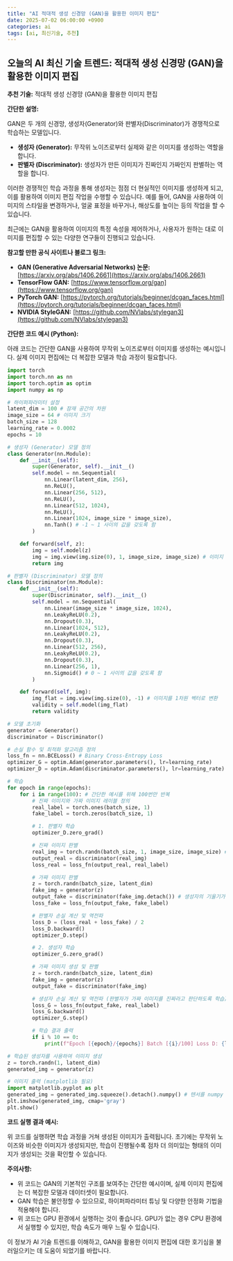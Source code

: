 ```yaml
---
title: "AI 적대적 생성 신경망 (GAN)을 활용한 이미지 편집"
date: 2025-07-02 06:00:00 +0900
categories: ai
tags: [ai, 최신기술, 추천]
---
```


## 오늘의 AI 최신 기술 트렌드: 적대적 생성 신경망 (GAN)을 활용한 이미지 편집

**추천 기술:** 적대적 생성 신경망 (GAN)을 활용한 이미지 편집

**간단한 설명:**

GAN은 두 개의 신경망, 생성자(Generator)와 판별자(Discriminator)가 경쟁적으로 학습하는 모델입니다. 

*   **생성자 (Generator):** 무작위 노이즈로부터 실제와 같은 이미지를 생성하는 역할을 합니다.
*   **판별자 (Discriminator):** 생성자가 만든 이미지가 진짜인지 가짜인지 판별하는 역할을 합니다.

이러한 경쟁적인 학습 과정을 통해 생성자는 점점 더 현실적인 이미지를 생성하게 되고, 이를 활용하여 이미지 편집 작업을 수행할 수 있습니다. 예를 들어, GAN을 사용하여 이미지의 스타일을 변경하거나, 얼굴 표정을 바꾸거나, 해상도를 높이는 등의 작업을 할 수 있습니다.

최근에는 GAN을 활용하여 이미지의 특정 속성을 제어하거나, 사용자가 원하는 대로 이미지를 편집할 수 있는 다양한 연구들이 진행되고 있습니다.

**참고할 만한 공식 사이트나 블로그 링크:**

*   **GAN (Generative Adversarial Networks) 논문:** [https://arxiv.org/abs/1406.2661](https://arxiv.org/abs/1406.2661)
*   **TensorFlow GAN:** [https://www.tensorflow.org/gan](https://www.tensorflow.org/gan)
*   **PyTorch GAN:** [https://pytorch.org/tutorials/beginner/dcgan_faces.html](https://pytorch.org/tutorials/beginner/dcgan_faces.html)
*   **NVIDIA StyleGAN:** [https://github.com/NVlabs/stylegan3](https://github.com/NVlabs/stylegan3)

**간단한 코드 예시 (Python):**

아래 코드는 간단한 GAN을 사용하여 무작위 노이즈로부터 이미지를 생성하는 예시입니다. 실제 이미지 편집에는 더 복잡한 모델과 학습 과정이 필요합니다.

```python
import torch
import torch.nn as nn
import torch.optim as optim
import numpy as np

# 하이퍼파라미터 설정
latent_dim = 100 # 잠재 공간의 차원
image_size = 64 # 이미지 크기
batch_size = 128
learning_rate = 0.0002
epochs = 10

# 생성자 (Generator) 모델 정의
class Generator(nn.Module):
    def __init__(self):
        super(Generator, self).__init__()
        self.model = nn.Sequential(
            nn.Linear(latent_dim, 256),
            nn.ReLU(),
            nn.Linear(256, 512),
            nn.ReLU(),
            nn.Linear(512, 1024),
            nn.ReLU(),
            nn.Linear(1024, image_size * image_size),
            nn.Tanh() # -1 ~ 1 사이의 값을 갖도록 함
        )

    def forward(self, z):
        img = self.model(z)
        img = img.view(img.size(0), 1, image_size, image_size) # 이미지 형태로 변환
        return img

# 판별자 (Discriminator) 모델 정의
class Discriminator(nn.Module):
    def __init__(self):
        super(Discriminator, self).__init__()
        self.model = nn.Sequential(
            nn.Linear(image_size * image_size, 1024),
            nn.LeakyReLU(0.2),
            nn.Dropout(0.3),
            nn.Linear(1024, 512),
            nn.LeakyReLU(0.2),
            nn.Dropout(0.3),
            nn.Linear(512, 256),
            nn.LeakyReLU(0.2),
            nn.Dropout(0.3),
            nn.Linear(256, 1),
            nn.Sigmoid() # 0 ~ 1 사이의 값을 갖도록 함
        )

    def forward(self, img):
        img_flat = img.view(img.size(0), -1) # 이미지를 1차원 벡터로 변환
        validity = self.model(img_flat)
        return validity

# 모델 초기화
generator = Generator()
discriminator = Discriminator()

# 손실 함수 및 최적화 알고리즘 정의
loss_fn = nn.BCELoss() # Binary Cross-Entropy Loss
optimizer_G = optim.Adam(generator.parameters(), lr=learning_rate)
optimizer_D = optim.Adam(discriminator.parameters(), lr=learning_rate)

# 학습
for epoch in range(epochs):
    for i in range(100): # 간단한 예시를 위해 100번만 반복
        # 진짜 이미지와 가짜 이미지 레이블 정의
        real_label = torch.ones(batch_size, 1)
        fake_label = torch.zeros(batch_size, 1)

        # 1. 판별자 학습
        optimizer_D.zero_grad()

        # 진짜 이미지 판별
        real_img = torch.randn(batch_size, 1, image_size, image_size) # 임시로 랜덤 이미지 사용
        output_real = discriminator(real_img)
        loss_real = loss_fn(output_real, real_label)

        # 가짜 이미지 판별
        z = torch.randn(batch_size, latent_dim)
        fake_img = generator(z)
        output_fake = discriminator(fake_img.detach()) # 생성자의 기울기가 판별자에 전달되지 않도록 detach() 사용
        loss_fake = loss_fn(output_fake, fake_label)

        # 판별자 손실 계산 및 역전파
        loss_D = (loss_real + loss_fake) / 2
        loss_D.backward()
        optimizer_D.step()

        # 2. 생성자 학습
        optimizer_G.zero_grad()

        # 가짜 이미지 생성 및 판별
        z = torch.randn(batch_size, latent_dim)
        fake_img = generator(z)
        output_fake = discriminator(fake_img)

        # 생성자 손실 계산 및 역전파 (판별자가 가짜 이미지를 진짜라고 판단하도록 학습)
        loss_G = loss_fn(output_fake, real_label)
        loss_G.backward()
        optimizer_G.step()

        # 학습 결과 출력
        if i % 10 == 0:
            print(f"Epoch [{epoch}/{epochs}] Batch [{i}/100] Loss D: {loss_D.item():.4f}, Loss G: {loss_G.item():.4f}")

# 학습된 생성자를 사용하여 이미지 생성
z = torch.randn(1, latent_dim)
generated_img = generator(z)

# 이미지 출력 (matplotlib 필요)
import matplotlib.pyplot as plt
generated_img = generated_img.squeeze().detach().numpy() # 텐서를 numpy 배열로 변환
plt.imshow(generated_img, cmap='gray')
plt.show()
```

**코드 실행 결과 예시:**

위 코드를 실행하면 학습 과정을 거쳐 생성된 이미지가 출력됩니다. 초기에는 무작위 노이즈와 비슷한 이미지가 생성되지만, 학습이 진행될수록 점차 더 의미있는 형태의 이미지가 생성되는 것을 확인할 수 있습니다.

**주의사항:**

*   위 코드는 GAN의 기본적인 구조를 보여주는 간단한 예시이며, 실제 이미지 편집에는 더 복잡한 모델과 데이터셋이 필요합니다.
*   GAN 학습은 불안정할 수 있으므로, 하이퍼파라미터 튜닝 및 다양한 안정화 기법을 적용해야 합니다.
*   위 코드는 GPU 환경에서 실행하는 것이 좋습니다. GPU가 없는 경우 CPU 환경에서 실행할 수 있지만, 학습 속도가 매우 느릴 수 있습니다.

이 정보가 AI 기술 트렌드를 이해하고, GAN을 활용한 이미지 편집에 대한 호기심을 불러일으키는 데 도움이 되었기를 바랍니다.

